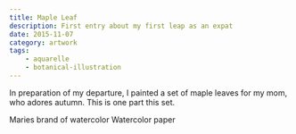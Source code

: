 ```yaml
---
title: Maple Leaf
description: First entry about my first leap as an expat
date: 2015-11-07
category: artwork
tags:
    - aquarelle
    - botanical-illustration
---
```


In preparation of my departure, I painted a set of maple leaves for my mom, who adores autumn. This is one part this set.

Maries brand of watercolor
Watercolor paper